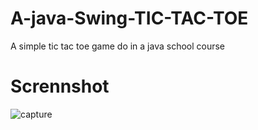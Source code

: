 # A-java-Swing-TIC-TAC-TOE

A simple tic tac toe game do in a java school course


# Scrennshot

![capture](https://cloud.githubusercontent.com/assets/10970450/26078779/2280d104-39b0-11e7-9acd-bb0f36e0aec9.PNG)

